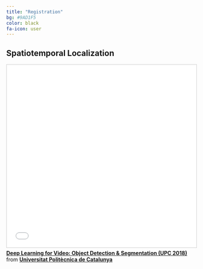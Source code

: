 ```yaml
---
title: "Registration"
bg: #9AD1F5
color: black
fa-icon: user
---
```



## Spatiotemporal Localization

<iframe src="//www.slideshare.net/slideshow/embed_code/key/ssZsbMe1yRy7kO" width="595" height="485" frameborder="0" marginwidth="0" marginheight="0" scrolling="no" style="border:1px solid #CCC; border-width:1px; margin-bottom:5px; max-width: 100%;" allowfullscreen> </iframe> <div style="margin-bottom:5px"> <strong> <a href="//www.slideshare.net/xavigiro/deep-learning-for-video-object-detection-segmentation-upc-2018" title="Deep Learning for Video: Object Detection &amp; Segmentation (UPC 2018)" target="_blank">Deep Learning for Video: Object Detection &amp; Segmentation (UPC 2018)</a> </strong> from <strong><a href="https://www.slideshare.net/xavigiro" target="_blank">Universitat Politècnica de Catalunya</a></strong> </div>

